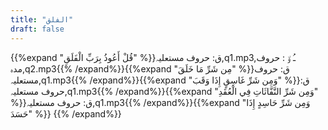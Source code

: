 ```yaml
---
title: "الفلق"
draft: false
---
```

 {{%expand "قُلْ أَعُوذُ بِرَبِّ الْفَلَقِ" %}}ق: حروف مستعلیہ,q1.mp3,ـُ و٘ :  حروف مدہ,q2.mp3{{% /expand%}}{{%expand "مِن شَرِّ مَا خَلَقَ" %}}ق: حروف مستعلیہ,q1.mp3{{% /expand%}}{{%expand "وَمِن شَرِّ غَاسِقٍ إِذَا وَقَبَ" %}}ق: حروف مستعلیہ,q1.mp3{{% /expand%}}{{%expand "وَمِن شَرِّ النَّفَّاثَاتِ فِي الْعُقَدِ" %}}ق: حروف مستعلیہ,q1.mp3{{% /expand%}}{{%expand "وَمِن شَرِّ حَاسِدٍ إِذَا حَسَدَ" %}} {{% /expand%}}